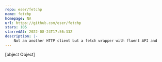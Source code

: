 ```yaml
---
repo: eser/fetchp
name: fetchp
homepage: NA
url: https://github.com/eser/fetchp
stars: 105
starredAt: 2022-08-24T17:56:33Z
description: |-
    Not an another HTTP client but a fetch wrapper with fluent API and superpowers
---
```


[object Object]
